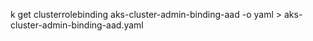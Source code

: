 k get clusterrolebinding aks-cluster-admin-binding-aad  -o yaml > aks-cluster-admin-binding-aad.yaml
